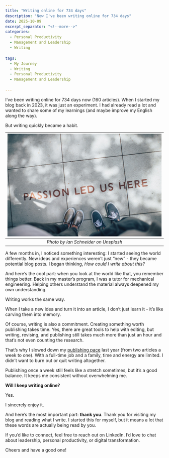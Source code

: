 ```yaml
---
title: "Writing online for 734 days"
description: "Now I've been writing online for 734 days"
date: 2025-10-09
excerpt_separator: "<!--more-->"
categories:
  - Personal Productivity
  - Management and Leadership
  - Writing

tags:
  - My Journey
  - Writing
  - Personal Productivity
  - Management and Leadership

---
```


I’ve been writing online for 734 days now (160 articles). When I started my blog back in 2023, it was just an experiment. I had already read a lot and wanted to share some of my learnings (and maybe improve my English along the way).

But writing quickly became a habit.

| ![image](/assets/images/ian-schneider-passion-unsplash.jpg) |
|:--:|
| *Photo by Ian Schneider on Unsplash* |

A few months in, I noticed something interesting: I started seeing the world differently. New ideas and experiences weren’t just “new” - they became potential blog posts. I began thinking, *How could I write about this?*

And here’s the cool part: when you look at the world like that, you remember things better. Back in my master’s program, I was a tutor for mechanical engineering. Helping others understand the material always deepened my own understanding.

Writing works the same way.

When I take a new idea and turn it into an article, I don’t just learn it - it’s like carving them into memory.

Of course, writing is also a commitment. Creating something worth publishing takes time. Yes, there are great tools to help with editing, but writing, revising, and publishing still takes much more than just an hour and that’s not even counting the research.

That’s why I slowed down my [publishing pace](https://matthiaskarner.com/2024/10/I-Am-Changing-My-Publishing-Pace/) last year (from two articles a week to one). With a full-time job and a family, time and energy are limited. I didn’t want to burn out or quit writing altogether.

Publishing once a week still feels like a stretch sometimes, but it’s a good balance. It keeps me consistent without overwhelming me.

**Will I keep writing online?**

Yes.

I sincerely enjoy it.

And here’s the most important part: **thank you**. Thank you for visiting my blog and reading what I write. I started this for myself, but it means a lot that these words are actually being read by you.

If you’d like to connect, feel free to reach out on LinkedIn. I’d love to chat about leadership, personal productivity, or digital transformation.

Cheers and have a good one!